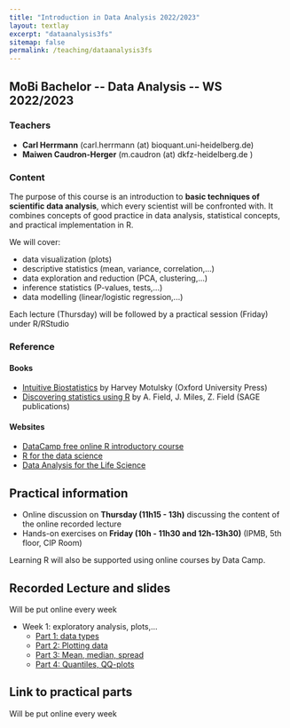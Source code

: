 ```yaml
---
title: "Introduction in Data Analysis 2022/2023"
layout: textlay
excerpt: "dataanalysis3fs"
sitemap: false
permalink: /teaching/dataanalysis3fs
---
```

## MoBi Bachelor  -- Data Analysis -- WS 2022/2023

### Teachers

* **Carl Herrmann** (carl.herrmann (at) bioquant.uni-heidelberg.de)
* **Maiwen Caudron-Herger** (m.caudron (at) dkfz-heidelberg.de )

### Content

The purpose of this course is an introduction to **basic techniques of scientific data analysis**, which every scientist will be confronted with. It combines concepts of good practice in data analysis, statistical concepts, and practical implementation in R.

We will cover:

* data visualization (plots)
* descriptive statistics (mean, variance, correlation,...)
* data exploration and reduction (PCA, clustering,...)
* inference statistics (P-values, tests,...)
* data modelling (linear/logistic regression,...)

Each lecture (Thursday) will be followed by a practical session (Friday) under R/RStudio

### Reference

#### Books

* [Intuitive Biostatistics](http://www.intuitivebiostatistics.com/) by Harvey Motulsky (Oxford University Press)
* [Discovering statistics using R](https://us.sagepub.com/en-us/nam/discovering-statistics-using-r/book236067%20) by A. Field, J. Miles, Z. Field (SAGE publications)

#### Websites

* [DataCamp free online R introductory course](https://www.datacamp.com/courses/free-introduction-to-r)
* [R for the data science](http://r4ds.had.co.nz)
* [Data Analysis for the Life Science](http://leanpub.com/dataanalysisforthelifesciences)

## Practical information

* Online discussion on **Thursday (11h15 - 13h)** discussing the content of the online recorded lecture
* Hands-on exercises on **Friday (10h - 11h30 and 12h-13h30)** (IPMB, 5th floor, CIP Room)

Learning R will also be supported using online courses by Data Camp.

## Recorded Lecture and slides

Will be put online every week



* Week 1: exploratory analysis, plots,...
   + [Part 1: data types](https://youtu.be/itBBBH1gEGc)
   + [Part 2: Plotting data](https://youtu.be/JMoE2lpBsPg)
   + [Part 3: Mean, median, spread](https://youtu.be/DU3IEnVr2kA)
   + [Part 4: Quantiles, QQ-plots](https://youtu.be/jFt72U7xiHk)

## Link to practical parts

Will be put online every week



